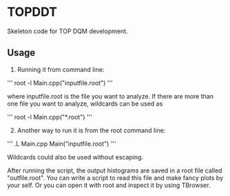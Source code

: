 # TOPDDT

Skeleton code for TOP DQM development.

## Usage

1. Running it from command line:

'''
root -l Main.cpp\(\"inputfile.root\"\)
'''

where inputfile.root is the file you want to analyze. If there are more than one file you want to analyze, wildcards can be used as

'''
root -l Main.cpp\(\"\*.root\"\)
'''

2. Another way to run it is from the root command line:

'''
.L Main.cpp
Main("inputfile.root")
'''

Wildcards could also be used without escaping.

After running the script, the output histograms are saved in a root file called "outfile.root". You can write a script to read this file and make fancy plots by your self. Or you can open it with root and inspect it by using TBrowser.

